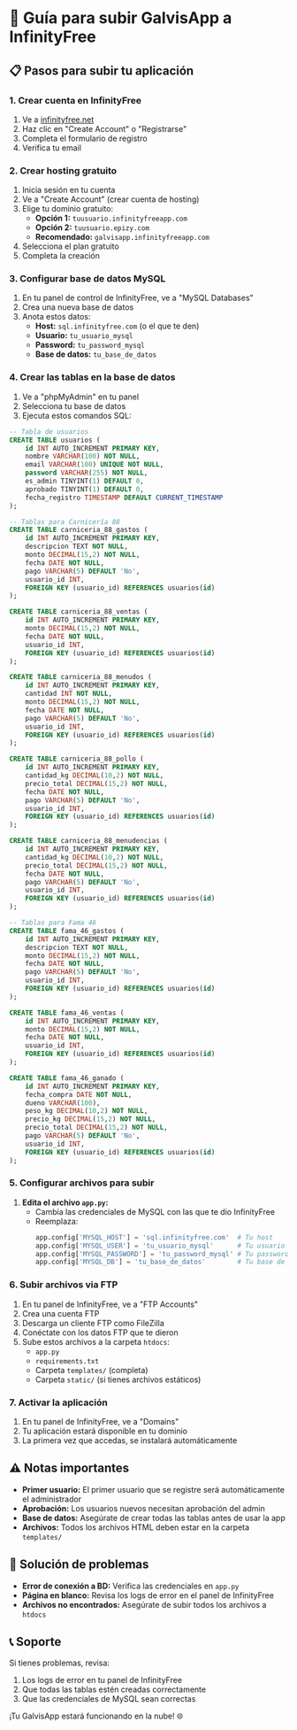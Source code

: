 # 🚀 Guía para subir GalvisApp a InfinityFree

## 📋 Pasos para subir tu aplicación

### 1. Crear cuenta en InfinityFree
1. Ve a [infinityfree.net](https://infinityfree.net)
2. Haz clic en "Create Account" o "Registrarse"
3. Completa el formulario de registro
4. Verifica tu email

### 2. Crear hosting gratuito
1. Inicia sesión en tu cuenta
2. Ve a "Create Account" (crear cuenta de hosting)
3. Elige tu dominio gratuito:
   - **Opción 1:** `tuusuario.infinityfreeapp.com`
   - **Opción 2:** `tuusuario.epizy.com`
   - **Recomendado:** `galvisapp.infinityfreeapp.com`
4. Selecciona el plan gratuito
5. Completa la creación

### 3. Configurar base de datos MySQL
1. En tu panel de control de InfinityFree, ve a "MySQL Databases"
2. Crea una nueva base de datos
3. Anota estos datos:
   - **Host:** `sql.infinityfree.com` (o el que te den)
   - **Usuario:** `tu_usuario_mysql`
   - **Password:** `tu_password_mysql`
   - **Base de datos:** `tu_base_de_datos`

### 4. Crear las tablas en la base de datos
1. Ve a "phpMyAdmin" en tu panel
2. Selecciona tu base de datos
3. Ejecuta estos comandos SQL:

```sql
-- Tabla de usuarios
CREATE TABLE usuarios (
    id INT AUTO_INCREMENT PRIMARY KEY,
    nombre VARCHAR(100) NOT NULL,
    email VARCHAR(100) UNIQUE NOT NULL,
    password VARCHAR(255) NOT NULL,
    es_admin TINYINT(1) DEFAULT 0,
    aprobado TINYINT(1) DEFAULT 0,
    fecha_registro TIMESTAMP DEFAULT CURRENT_TIMESTAMP
);

-- Tablas para Carnicería 88
CREATE TABLE carniceria_88_gastos (
    id INT AUTO_INCREMENT PRIMARY KEY,
    descripcion TEXT NOT NULL,
    monto DECIMAL(15,2) NOT NULL,
    fecha DATE NOT NULL,
    pago VARCHAR(5) DEFAULT 'No',
    usuario_id INT,
    FOREIGN KEY (usuario_id) REFERENCES usuarios(id)
);

CREATE TABLE carniceria_88_ventas (
    id INT AUTO_INCREMENT PRIMARY KEY,
    monto DECIMAL(15,2) NOT NULL,
    fecha DATE NOT NULL,
    usuario_id INT,
    FOREIGN KEY (usuario_id) REFERENCES usuarios(id)
);

CREATE TABLE carniceria_88_menudos (
    id INT AUTO_INCREMENT PRIMARY KEY,
    cantidad INT NOT NULL,
    monto DECIMAL(15,2) NOT NULL,
    fecha DATE NOT NULL,
    pago VARCHAR(5) DEFAULT 'No',
    usuario_id INT,
    FOREIGN KEY (usuario_id) REFERENCES usuarios(id)
);

CREATE TABLE carniceria_88_pollo (
    id INT AUTO_INCREMENT PRIMARY KEY,
    cantidad_kg DECIMAL(10,2) NOT NULL,
    precio_total DECIMAL(15,2) NOT NULL,
    fecha DATE NOT NULL,
    pago VARCHAR(5) DEFAULT 'No',
    usuario_id INT,
    FOREIGN KEY (usuario_id) REFERENCES usuarios(id)
);

CREATE TABLE carniceria_88_menudencias (
    id INT AUTO_INCREMENT PRIMARY KEY,
    cantidad_kg DECIMAL(10,2) NOT NULL,
    precio_total DECIMAL(15,2) NOT NULL,
    fecha DATE NOT NULL,
    pago VARCHAR(5) DEFAULT 'No',
    usuario_id INT,
    FOREIGN KEY (usuario_id) REFERENCES usuarios(id)
);

-- Tablas para Fama 46
CREATE TABLE fama_46_gastos (
    id INT AUTO_INCREMENT PRIMARY KEY,
    descripcion TEXT NOT NULL,
    monto DECIMAL(15,2) NOT NULL,
    fecha DATE NOT NULL,
    pago VARCHAR(5) DEFAULT 'No',
    usuario_id INT,
    FOREIGN KEY (usuario_id) REFERENCES usuarios(id)
);

CREATE TABLE fama_46_ventas (
    id INT AUTO_INCREMENT PRIMARY KEY,
    monto DECIMAL(15,2) NOT NULL,
    fecha DATE NOT NULL,
    usuario_id INT,
    FOREIGN KEY (usuario_id) REFERENCES usuarios(id)
);

CREATE TABLE fama_46_ganado (
    id INT AUTO_INCREMENT PRIMARY KEY,
    fecha_compra DATE NOT NULL,
    dueno VARCHAR(100),
    peso_kg DECIMAL(10,2) NOT NULL,
    precio_kg DECIMAL(15,2) NOT NULL,
    precio_total DECIMAL(15,2) NOT NULL,
    pago VARCHAR(5) DEFAULT 'No',
    usuario_id INT,
    FOREIGN KEY (usuario_id) REFERENCES usuarios(id)
);
```

### 5. Configurar archivos para subir
1. **Edita el archivo `app.py`:**
   - Cambia las credenciales de MySQL con las que te dio InfinityFree
   - Reemplaza:
     ```python
     app.config['MYSQL_HOST'] = 'sql.infinityfree.com'  # Tu host
     app.config['MYSQL_USER'] = 'tu_usuario_mysql'      # Tu usuario
     app.config['MYSQL_PASSWORD'] = 'tu_password_mysql' # Tu password
     app.config['MYSQL_DB'] = 'tu_base_de_datos'        # Tu base de datos
     ```

### 6. Subir archivos via FTP
1. En tu panel de InfinityFree, ve a "FTP Accounts"
2. Crea una cuenta FTP
3. Descarga un cliente FTP como FileZilla
4. Conéctate con los datos FTP que te dieron
5. Sube estos archivos a la carpeta `htdocs`:
   - `app.py`
   - `requirements.txt`
   - Carpeta `templates/` (completa)
   - Carpeta `static/` (si tienes archivos estáticos)

### 7. Activar la aplicación
1. En tu panel de InfinityFree, ve a "Domains"
2. Tu aplicación estará disponible en tu dominio
3. La primera vez que accedas, se instalará automáticamente

## ⚠️ Notas importantes

- **Primer usuario:** El primer usuario que se registre será automáticamente el administrador
- **Aprobación:** Los usuarios nuevos necesitan aprobación del admin
- **Base de datos:** Asegúrate de crear todas las tablas antes de usar la app
- **Archivos:** Todos los archivos HTML deben estar en la carpeta `templates/`

## 🔧 Solución de problemas

- **Error de conexión a BD:** Verifica las credenciales en `app.py`
- **Página en blanco:** Revisa los logs de error en el panel de InfinityFree
- **Archivos no encontrados:** Asegúrate de subir todos los archivos a `htdocs`

## 📞 Soporte

Si tienes problemas, revisa:
1. Los logs de error en tu panel de InfinityFree
2. Que todas las tablas estén creadas correctamente
3. Que las credenciales de MySQL sean correctas

¡Tu GalvisApp estará funcionando en la nube! 🌐 